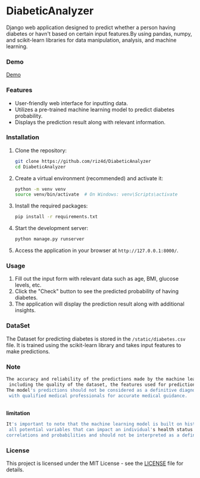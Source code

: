 # DiabeticAnalyzer

Django web application designed to predict whether a person having diabetes or havn't based on certain input features.By using pandas, numpy, and scikit-learn libraries for data manipulation, analysis, and machine learning.

### Demo

[Demo](https://youtube.com/shorts/h1kWAyJ3kqY?feature=share)
### Features

- User-friendly web interface for inputting data.
- Utilizes a pre-trained machine learning model to predict diabetes probability.
- Displays the prediction result along with relevant information.

### Installation

1. Clone the repository:

   ```bash
   git clone https://github.com/riz4d/DiabeticAnalyzer
   cd DiabeticAnalyzer
   ```

2. Create a virtual environment (recommended) and activate it:

   ```bash
   python -m venv venv
   source venv/bin/activate  # On Windows: venv\Scripts\activate
   ```

3. Install the required packages:

   ```bash
   pip install -r requirements.txt
   ```

4. Start the development server:

   ```bash
   python manage.py runserver
   ```

5. Access the application in your browser at `http://127.0.0.1:8000/`.

### Usage

1. Fill out the input form with relevant data such as age, BMI, glucose levels, etc.
2. Click the "Check" button to see the predicted probability of having diabetes.
3. The application will display the prediction result along with additional insights.

### DataSet

The Dataset for predicting diabetes is stored in the `/static/diabetes.csv` file. It is trained using the scikit-learn library and takes input features to make predictions.

### Note

```bash
The accuracy and reliability of the predictions made by the machine learning model are subject to various factors,
 including the quality of the dataset, the features used for prediction, and the limitations of the model itself.
The model's predictions should not be considered as a definitive diagnosis, and users are strongly advised to consult
 with qualified medical professionals for accurate medical guidance.
```
<br><b>limitation</b>
```bash
It's important to note that the machine learning model is built on historical data and patterns and may not encompass
 all potential variables that can impact an individual's health status. The model's predictions are based on statistical
correlations and probabilities and should not be interpreted as a definitive diagnosis

```
### License

This project is licensed under the MIT License - see the [LICENSE](LICENSE) file for details.

